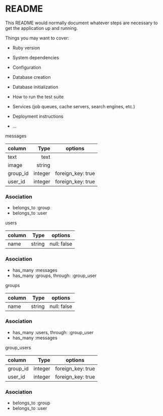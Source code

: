 # README

This README would normally document whatever steps are necessary to get the
application up and running.

Things you may want to cover:

* Ruby version

* System dependencies

* Configuration

* Database creation

* Database initialization

* How to run the test suite

* Services (job queues, cache servers, search engines, etc.)

* Deployment instructions

* ...

messages

| column     |   Type      | options            |
|:-----------|------------:|:------------------:|
| text       | text        |                    |
| image      | string      |                    |
| group_id   | integer     | foreign_key: true  |
| user_id    | integer     | foreign_key: true  |

### Asociation
- belongs_to :group
- belongs_to :user

users

| column     |   Type      | options            |
|:-----------|------------:|:------------------:|
| name       |  string     | null: false        |

### Asociation
- has_many :messages
- has_many :groups, through: :group_user

groups

| column     |   Type      | options            |
|:-----------|------------:|:------------------:|
|       name | string      | null: false        |

### Asociation
- has_many :users, through: :group_user
- has_many :messages


group_users

| column     |   Type      | options            |
|:-----------|------------:|:------------------:|
| group_id   | integer     | foreign_key: true  |
| user_id    | integer     | foreign_key: true  |

### Asociation
- belongs_to :group
- belongs_to :user
